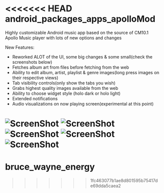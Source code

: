 <<<<<<< HEAD
android_packages_apps_apolloMod
===============================

Highly customizable Android music app based on the source of CM10.1 Apollo Music player with lots of new options and changes

New Features:
- Reworked ALOT of the UI, some big changes & some small(check the screenshots below)
- Fetches album art from files before fetching from the web
- Ability to edit album, artist, playlist & genre images(long press images on their respective views)
- Tab visibility controls(only show the tabs you wish)
- Grabs highest quality images available from the web
- Ability to choose widget style (holo dark or holo light)
- Extended notifications
- Audio visualizations on now playing screen(experimental at this point)


![ScreenShot](http://i.imgur.com/zPbrrxq.png)
![ScreenShot](http://i.imgur.com/bhguvpT.png)
![ScreenShot](http://i.imgur.com/9MwbZDn.png)
![ScreenShot](http://i.imgur.com/H8wPy7S.png)
![ScreenShot](http://i.imgur.com/y5QIymQ.png)
=======
bruce_wayne_energy
==================
>>>>>>> 1fc463077b1ae8d801595b75417de69dda5caea2
